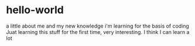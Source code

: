 # hello-world
a little about me and my new knowledge i'm learning for the basis of coding
Juat learning this stuff for the first time, very interesting. I think I can learn a lot 
